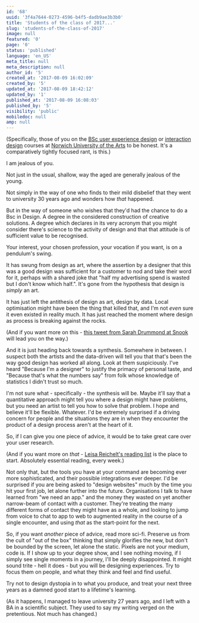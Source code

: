 ```yaml
---
id: '68'
uuid: '3f4a7644-0273-4596-b4f5-dadb9ae3b3b0'
title: 'Students of the class of 2017...'
slug: 'students-of-the-class-of-2017'
image: null
featured: '0'
page: '0'
status: 'published'
language: 'en_US'
meta_title: null
meta_description: null
author_id: '5'
created_at: '2017-08-09 16:02:09'
created_by: '5'
updated_at: '2017-08-09 18:42:12'
updated_by: '1'
published_at: '2017-08-09 16:08:03'
published_by: '5'
visibility: 'public'
mobiledoc: null
amp: null
---
```


(Specifically, those of you on the [BSc user experience design](http://www.nua.ac.uk/bsc-user-experience-design/) or [interaction design](http://www.nua.ac.uk/bsc-interaction-design/) courses at [Norwich University of the Arts](http://www.nua.ac.uk/) to be honest. It's a comparatively tightly focused rant, is this.)

I am jealous of you.

Not just in the usual, shallow, way the aged are generally jealous of the young.

Not simply in the way of one who finds to their mild disbelief that they went to university 30 years ago and wonders how _that_ happened.

But in the way of someone who wishes that they'd had the chance to do a Bsc in Design. A degree in the considered construction of creative solutions. A degree which declares in its very acronym that you might consider there's science to the activity of design and that that attitude is of sufficient value to be recognised.

Your interest, your chosen profession, your vocation if you want, is on a pendulum's swing.

It has swung from design as art, where the assertion by a designer that this was a good design was sufficient for a customer to nod and take their word for it, perhaps with a shared joke that "half my advertising spend is wasted but I don't know which half.". It's gone from the hypothesis that design is _simply_ an art.

It has just left the antithesis of design as art, design by data. Local optimisation might have been the thing that killed that, and I'm not _even_ sure it even existed in reality much. It has just reached the moment where design as process is breaking against the rocks.

(And if you want more on this - [this tweet from Sarah Drummond at Snook](https://twitter.com/rufflemuffin/status/887071723367145472) will lead you on the way.)

And it is just heading back towards a synthesis. Somewhere in between. I suspect both the artists and the data-driven will tell you that that's been the way good design has worked all along. Look at them suspiciously. I've heard "Because I'm a designer" to justify the primacy of personal taste, and "Because that's what the numbers say" from folk whose knowledge of statistics I didn't trust so much.

I'm not sure what - specifically - the synthesis will be. Maybe it'll say that a quantitative approach might tell you where a design might have problems, but you need an artist to tell you how to solve that problem. I hope and believe it'll be flexible. Whatever. I'd be extremely surprised if a driving concern for people and the situations they are in when they encounter the product of a design process aren't at the heart of it.

So, if I can give you one piece of advice, it would be to take great care over your user research.

(And if you want more on _that_ - [Leisa Reichelt's reading list](http://tinyletter.com/leisa) is the place to start. Absolutely essential reading, every week.)

Not only that, but the tools you have at your command are becoming ever more sophisticated, and their possible integrations ever deeper. I'd be surprised if you are being asked to "design websites" much by the time you hit your first job, let alone further into the future. Organisations I talk to have learned from "we need an app." and the money they wasted on yet another narrow-beam of contact with a customer. They're treating the many different forms of contact they might have as a whole, and looking to jump from voice to chat to app to web to augmented reality in the course of a single encounter, and using _that_ as the start-point for the next.

So, if you want _another_ piece of advice, read more sci-fi. Preserve us from the cult of "out of the box" thinking that simply glorifies the new, but don't be bounded by the screen, let alone the static. Pixels are not your medium, code is. If I show up to your degree show, and I see nothing moving, if I simply see single moments in a journey, I'll be deeply disappointed. It might sound trite - hell it does - but you will be designing experiences. Try to focus them on people, and what they think and feel and find useful.

Try not to design dystopia in to what you produce, and treat your next three years as a damned good start to a lifetime's learning.

(As it happens, I managed to leave university 27 years ago, and I left with a BA in a scientific subject. They used to say my writing verged on the pretentious. Not much has changed.)
